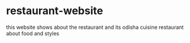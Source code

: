 # restaurant-website
this website shows about the restaurant and its odisha cuisine 
restaurant about food and styles 
